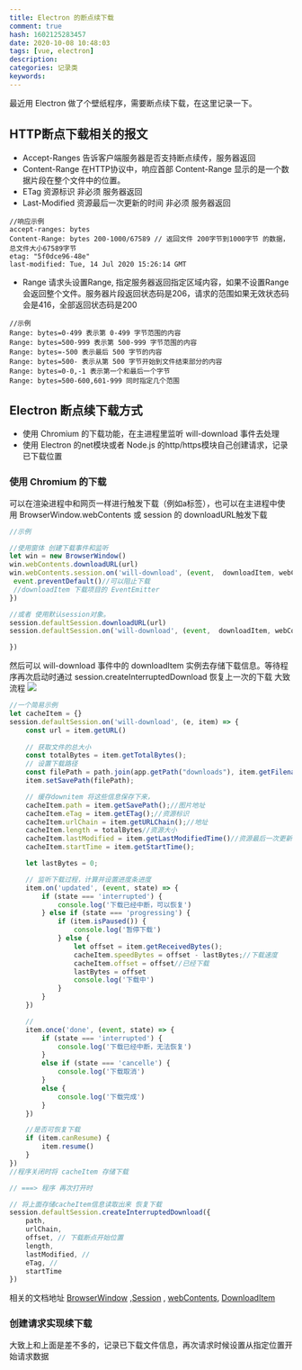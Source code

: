 ```yaml
---
title: Electron 的断点续下载
comment: true
hash: 1602125283457
date: 2020-10-08 10:48:03
tags: [vue, electron]
description:
categories: 记录类
keywords:
---
```

最近用 Electron 做了个壁纸程序，需要断点续下载，在这里记录一下。<!-- more -->

## HTTP断点下载相关的报文

- Accept-Ranges 
  告诉客户端服务器是否支持断点续传，服务器返回
- Content-Range
  在HTTP协议中，响应首部 Content-Range 显示的是一个数据片段在整个文件中的位置。
- ETag 
  资源标识 非必须 服务器返回
- Last-Modified 
  资源最后一次更新的时间 非必须 服务器返回
```
//响应示例 
accept-ranges: bytes
Content-Range: bytes 200-1000/67589 // 返回文件 200字节到1000字节 的数据，总文件大小67589字节
etag: "5f0dce96-48e"
last-modified: Tue, 14 Jul 2020 15:26:14 GMT
```
- Range
  请求头设置Range, 指定服务器返回指定区域内容，如果不设置Range会返回整个文件。服务器片段返回状态码是206，请求的范围如果无效状态码会是416，全部返回状态码是200
```
//示例 
Range: bytes=0-499 表示第 0-499 字节范围的内容 
Range: bytes=500-999 表示第 500-999 字节范围的内容 
Range: bytes=-500 表示最后 500 字节的内容 
Range: bytes=500- 表示从第 500 字节开始到文件结束部分的内容 
Range: bytes=0-0,-1 表示第一个和最后一个字节 
Range: bytes=500-600,601-999 同时指定几个范围
```

## Electron 断点续下载方式

- 使用 Chromium 的下载功能，在主进程里监听 will-download 事件去处理
- 使用 Electron 的net模块或者 Node.js 的http/https模块自己创建请求，记录已下载位置

### 使用 Chromium 的下载
可以在渲染进程中和网页一样进行触发下载（例如a标签），也可以在主进程中使用 BrowserWindow.webContents 或 session 的 downloadURL触发下载

``` js
//示例

//使用窗体 创建下载事件和监听
let win = new BrowserWindow()
win.webContents.downloadURL(url)
win.webContents.session.on('will-download', (event,  downloadItem, webContents) => {
 event.preventDefault()//可以阻止下载
 //downloadItem 下载项目的 EventEmitter
})

//或者 使用默认session对象。
session.defaultSession.downloadURL(url)
session.defaultSession.on('will-download', (event,  downloadItem, webContents) => {

})
```
然后可以 will-download 事件中的 downloadItem 实例去存储下载信息。等待程序再次启动时通过 session.createInterruptedDownload 恢复上一次的下载
大致流程
![](//682d-h-17b316-1259142607.tcb.qcloud.la/blog/posts/onewallhaven/down.png)
``` js
//一个简易示例
let cacheItem = {}
session.defaultSession.on('will-download', (e, item) => {
    const url = item.getURL()
    
    // 获取文件的总大小
    const totalBytes = item.getTotalBytes();
    // 设置下载路径
    const filePath = path.join(app.getPath("downloads"), item.getFilename());
    item.setSavePath(filePath);

    // 缓存downitem 将这些信息保存下来，
    cacheItem.path = item.getSavePath();//图片地址
    cacheItem.eTag = item.getETag();//资源标识
    cacheItem.urlChain = item.getURLChain();//地址
    cacheItem.length = totalBytes//资源大小
    cacheItem.lastModified = item.getLastModifiedTime()//资源最后一次更新的时间
    cacheItem.startTime = item.getStartTime();

    let lastBytes = 0;

    // 监听下载过程，计算并设置进度条进度
    item.on('updated', (event, state) => {
        if (state === 'interrupted') {
            console.log('下载已经中断，可以恢复')
        } else if (state === 'progressing') {
            if (item.isPaused()) {
                console.log('暂停下载')
            } else {
                let offset = item.getReceivedBytes();
                cacheItem.speedBytes = offset - lastBytes;//下载速度
                cacheItem.offset = offset//已经下载
                lastBytes = offset
                console.log('下载中')
            }
        }
    })

    // 
    item.once('done', (event, state) => {
        if (state === 'interrupted') {
            console.log('下载已经中断，无法恢复')
        }
        else if (state === 'cancelle') {
            console.log('下载取消')
        }
        else {
            console.log('下载完成')
        }
    })

    //是否可恢复下载
    if (item.canResume) {
        item.resume()
    }
})
//程序关闭时将 cacheItem 存储下载

// ===> 程序 再次打开时

// 将上面存储cacheItem信息读取出来 恢复下载
session.defaultSession.createInterruptedDownload({
    path, 
    urlChain, 
    offset, // 下载断点开始位置
    length, 
    lastModified, //
    eTag, // 
    startTime
})
```
相关的文档地址 [BrowserWindow](https://www.electronjs.org/docs/api/browser-window)  ,[Session](https://www.electronjs.org/docs/api/session) , [webContents](https://www.electronjs.org/docs/api/web-contents), [DownloadItem](https://www.electronjs.org/docs/api/download-item)

### 创建请求实现续下载
大致上和上面是差不多的，记录已下载文件信息，再次请求时候设置从指定位置开始请求数据
